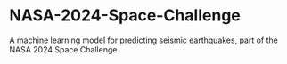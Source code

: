 # NASA-2024-Space-Challenge
A machine learning model for predicting seismic earthquakes, part of the NASA 2024 Space Challenge
